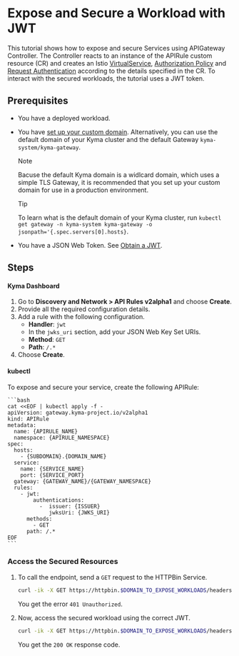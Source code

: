 # Expose and Secure a Workload with JWT

This tutorial shows how to expose and secure Services using APIGateway Controller. The Controller reacts to an instance of the APIRule custom resource (CR) and creates an Istio [VirtualService](https://istio.io/latest/docs/reference/config/networking/virtual-service/), [Authorization Policy](https://istio.io/latest/docs/reference/config/security/authorization-policy/) and [Request Authentication](https://istio.io/latest/docs/reference/config/security/request_authentication/) according to the details specified in the CR. To interact with the secured workloads, the tutorial uses a JWT token.

## Prerequisites

* You have a deployed workload.
* You have [set up your custom domain](../../01-10-setup-custom-domain-for-workload.md). Alternatively, you can use the default domain of your Kyma cluster and the default Gateway `kyma-system/kyma-gateway`.
  
  > [!NOTE]
  > Bacuse the default Kyma domain is a widlcard domain, which uses a simple TLS Gateway, it is recommended that you set up your custom domain for use in a production environment.

  > [!TIP]
  > To learn what is the default domain of your Kyma cluster, run `kubectl get gateway -n kyma-system kyma-gateway -o jsonpath='{.spec.servers[0].hosts}`.

* You have a JSON Web Token. See [Obtain a JWT](../01-51-get-jwt.md).


## Steps

<!-- tabs:start -->
#### **Kyma Dashboard**

1. Go to **Discovery and Network > API Rules v2alpha1** and choose **Create**. 
2. Provide all the required configuration details.
3. Add a rule with the following configuration.
    - **Handler**: `jwt`
    - In the `jwks_uri` section, add your JSON Web Key Set URIs.
    - **Method**: `GET`
    - **Path**: `/.*`
4. Choose **Create**.  

#### **kubectl**

To expose and secure your service, create the following APIRule:

    ```bash
    cat <<EOF | kubectl apply -f -
    apiVersion: gateway.kyma-project.io/v2alpha1
    kind: APIRule
    metadata:
      name: {APIRULE_NAME}
      namespace: {APIRULE_NAMESPACE}
    spec:
      hosts:
        - {SUBDOMAIN}.{DOMAIN_NAME}
      service:
        name: {SERVICE_NAME}
        port: {SERVICE_PORT}
      gateway: {GATEWAY_NAME}/{GATEWAY_NAMESPACE}
      rules:
        - jwt:
            authentications:
              -  issuer: {ISSUER}
                 jwksUri: {JWKS_URI}
          methods:
            - GET
          path: /.*
    EOF
    ```
<!-- tabs:end -->


### Access the Secured Resources

1. To call the endpoint, send a `GET` request to the HTTPBin Service.

    ```bash
    curl -ik -X GET https://httpbin.$DOMAIN_TO_EXPOSE_WORKLOADS/headers
    ```
    You get the error `401 Unauthorized`.

2. Now, access the secured workload using the correct JWT.

    ```bash
    curl -ik -X GET https://httpbin.$DOMAIN_TO_EXPOSE_WORKLOADS/headers --header "Authorization:Bearer $ACCESS_TOKEN"
    ```
    You get the `200 OK` response code.
